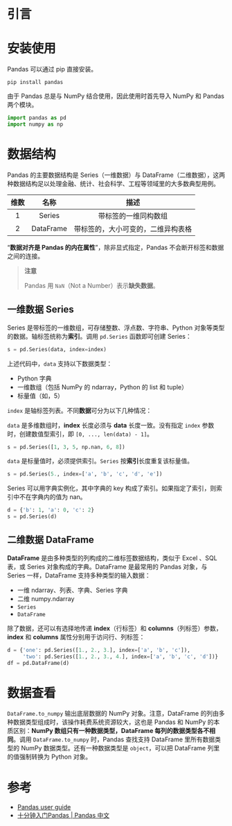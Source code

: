 # 引言

# 安装使用

Pandas 可以通过 pip 直接安装。

```
pip install pandas
```

由于 Pandas 总是与 NumPy 结合使用，因此使用时首先导入 NumPy 和 Pandas 两个模块。

```python
import pandas as pd
import numpy as np
```

# 数据结构

Pandas 的主要数据结构是 Series（一维数据）与 DataFrame（二维数据），这两种数据结构足以处理金融、统计、社会科学、工程等领域里的大多数典型用例。

| 维数 |   名称    |                描述                |
| :--: | :-------: | :--------------------------------: |
|  1   |  Series   |        带标签的一维同构数组        |
|  2   | DataFrame | 带标签的，大小可变的，二维异构表格 |

“**数据对齐是 Pandas 的内在属性**”，除非显式指定，Pandas 不会断开标签和数据之间的连接。

> **注意**
>
> Pandas 用 `NaN`（Not a Number）表示**缺失数据**。

## 一维数据 Series

Series 是带标签的一维数组，可存储整数、浮点数、字符串、Python 对象等类型的数据。轴标签统称为**索引**。调用 `pd.Series` 函数即可创建 Series：

```python
s = pd.Series(data, index=index)
```

上述代码中，`data` 支持以下数据类型：

- Python 字典
- 一维数组（包括 NumPy 的 ndarray，Python 的 list 和 tuple）
- 标量值（如，5）

`index` 是轴标签列表。不同**数据**可分为以下几种情况：

`data` 是多维数组时，**index** 长度必须与 **data** 长度一致。没有指定 `index` 参数时，创建数值型索引，即 `[0, ..., len(data) - 1]`。

```python
s = pd.Series([1, 3, 5, np.nan, 6, 8])
```

`data` 是标量值时，必须提供索引。`Series` 按**索引**长度重复该标量值。

```python
s = pd.Series(5., index=['a', 'b', 'c', 'd', 'e'])
```

Series 可以用字典实例化，其中字典的 key 构成了索引。如果指定了索引，则索引中不在字典内的值为 nan。

```python
d = {'b': 1, 'a': 0, 'c': 2}
s = pd.Series(d)
```

## 二维数据 DataFrame

**DataFrame** 是由多种类型的列构成的二维标签数据结构，类似于 Excel 、SQL 表，或 Series 对象构成的字典。DataFrame 是最常用的 Pandas 对象，与 Series 一样，DataFrame 支持多种类型的输入数据：

- 一维 ndarray、列表、字典、Series 字典
- 二维 numpy.ndarray
- `Series`
- `DataFrame`

除了数据，还可以有选择地传递 **index**（行标签）和 **columns**（列标签）参数，**index** 和 **columns** 属性分别用于访问行、列标签：

```python
d = {'one': pd.Series([1., 2., 3.], index=['a', 'b', 'c']), 
     'two': pd.Series([1., 2., 3., 4.], index=['a', 'b', 'c', 'd'])}
df = pd.DataFrame(d)
```

# 数据查看

`DataFrame.to_numpy` 输出底层数据的 NumPy 对象。注意，DataFrame 的列由多种数据类型组成时，该操作耗费系统资源较大，这也是 Pandas 和 NumPy 的本质区别：**NumPy 数组只有一种数据类型，DataFrame 每列的数据类型各不相同**。调用 `DataFrame.to_numpy` 时，Pandas 查找支持 DataFrame 里所有数据类型的 NumPy 数据类型。还有一种数据类型是 `object`，可以把 DataFrame 列里的值强制转换为 Python 对象。

# 参考

- [Pandas user guide](https://pandas.pydata.org/docs/user_guide/index.html#user-guide)
- [十分钟入门Pandas | Pandas 中文](https://www.pypandas.cn/docs/getting_started/10min.html)


